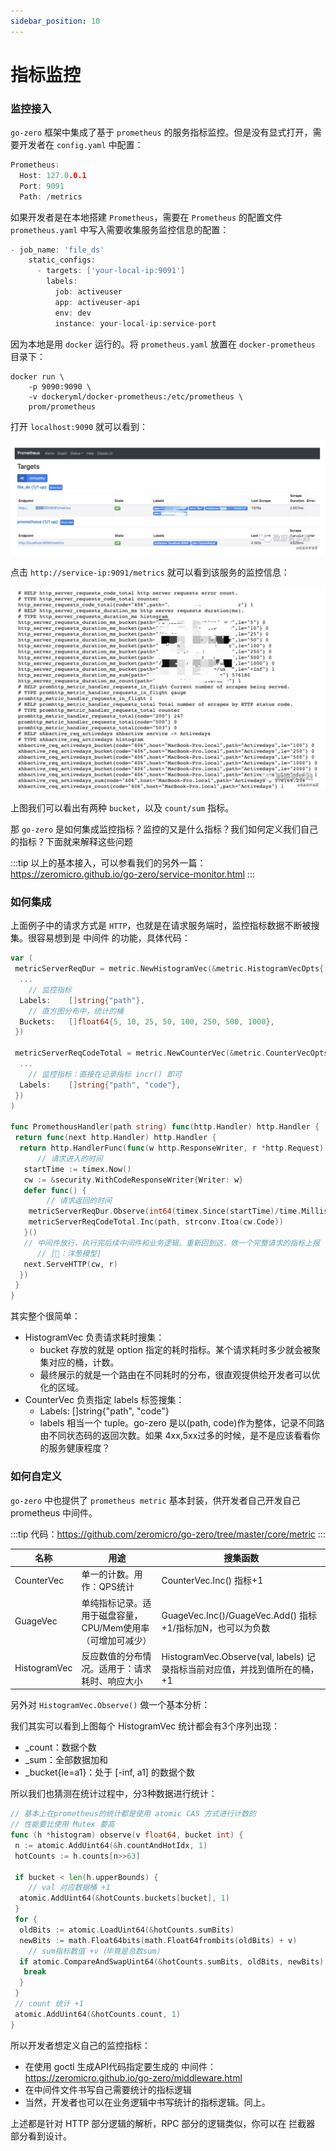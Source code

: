 ```yaml
---
sidebar_position: 10
---
```


# 指标监控

### 监控接入

`go-zero` 框架中集成了基于 `prometheus` 的服务指标监控。但是没有显式打开，需要开发者在 `config.yaml` 中配置：

```go
Prometheus:
  Host: 127.0.0.1
  Port: 9091
  Path: /metrics
```

如果开发者是在本地搭建 `Prometheus`，需要在 `Prometheus` 的配置文件 `prometheus.yaml` 中写入需要收集服务监控信息的配置：

```go
- job_name: 'file_ds'
    static_configs:
      - targets: ['your-local-ip:9091']
        labels:
          job: activeuser
          app: activeuser-api
          env: dev
          instance: your-local-ip:service-port
```

因为本地是用 `docker` 运行的。将 `prometheus.yaml` 放置在 `docker-prometheus` 目录下：

```shell
docker run \
    -p 9090:9090 \
    -v dockeryml/docker-prometheus:/etc/prometheus \
    prom/prometheus
```

打开 `localhost:9090` 就可以看到：

![prometheus](/images/go_zero/prometheus.png)

点击 `http://service-ip:9091/metrics` 就可以看到该服务的监控信息：

![prometheus data](/images/go_zero/prometheus-data.png)

上图我们可以看出有两种 `bucket`，以及 `count/sum` 指标。

那 `go-zero` 是如何集成监控指标？监控的又是什么指标？我们如何定义我们自己的指标？下面就来解释这些问题

:::tip
以上的基本接入，可以参看我们的另外一篇：https://zeromicro.github.io/go-zero/service-monitor.html
:::

### 如何集成

上面例子中的请求方式是 `HTTP`，也就是在请求服务端时，监控指标数据不断被搜集。很容易想到是 中间件 的功能，具体代码：

```go title="https://github.com/zeromicro/go-zero/blob/master/rest/handler/prometheushandler.go"
var (
 metricServerReqDur = metric.NewHistogramVec(&metric.HistogramVecOpts{
  ...
    // 监控指标
  Labels:    []string{"path"},
    // 直方图分布中，统计的桶
  Buckets:   []float64{5, 10, 25, 50, 100, 250, 500, 1000},
 })

 metricServerReqCodeTotal = metric.NewCounterVec(&metric.CounterVecOpts{
  ...
    // 监控指标：直接在记录指标 incr() 即可
  Labels:    []string{"path", "code"},
 })
)

func PromethousHandler(path string) func(http.Handler) http.Handler {
 return func(next http.Handler) http.Handler {
  return http.HandlerFunc(func(w http.ResponseWriter, r *http.Request) {
      // 请求进入的时间
   startTime := timex.Now()
   cw := &security.WithCodeResponseWriter{Writer: w}
   defer func() {
        // 请求返回的时间
    metricServerReqDur.Observe(int64(timex.Since(startTime)/time.Millisecond), path)
    metricServerReqCodeTotal.Inc(path, strconv.Itoa(cw.Code))
   }()
   // 中间件放行，执行完后续中间件和业务逻辑。重新回到这，做一个完整请求的指标上报
      // [🧅：洋葱模型]
   next.ServeHTTP(cw, r)
  })
 }
}
```

其实整个很简单：

- HistogramVec 负责请求耗时搜集：
    - bucket 存放的就是 option 指定的耗时指标。某个请求耗时多少就会被聚集对应的桶，计数。
    - 最终展示的就是一个路由在不同耗时的分布，很直观提供给开发者可以优化的区域。
- CounterVec 负责指定 labels 标签搜集：
    - Labels: []string{"path", "code"}
    - labels 相当一个 tuple。go-zero 是以(path, code)作为整体，记录不同路由不同状态码的返回次数。如果 4xx,5xx过多的时候，是不是应该看看你的服务健康程度？
    
### 如何自定义

`go-zero` 中也提供了 `prometheus metric` 基本封装，供开发者自己开发自己 prometheus 中间件。

:::tip
代码：https://github.com/zeromicro/go-zero/tree/master/core/metric
:::

| 名称 | 用途 | 搜集函数 |
|----------------|-----------------|----------------------------------------|
| CounterVec     | 单一的计数。用作：QPS统计  | CounterVec.Inc() 指标+1        |
| GuageVec       | 单纯指标记录。适用于磁盘容量，CPU/Mem使用率（可增加可减少）    | GuageVec.Inc()/GuageVec.Add() 指标+1/指标加N，也可以为负数 |
| HistogramVec        | 反应数值的分布情况。适用于：请求耗时、响应大小    | HistogramVec.Observe(val, labels) 记录指标当前对应值，并找到值所在的桶，+1   |

另外对 `HistogramVec.Observe()` 做一个基本分析：

我们其实可以看到上图每个 HistogramVec 统计都会有3个序列出现：

- _count：数据个数
- _sum：全部数据加和
- _bucket{le=a1}：处于 [-inf, a1] 的数据个数

所以我们也猜测在统计过程中，分3种数据进行统计：

```go
// 基本上在prometheus的统计都是使用 atomic CAS 方式进行计数的
// 性能要比使用 Mutex 要高
func (h *histogram) observe(v float64, bucket int) {
 n := atomic.AddUint64(&h.countAndHotIdx, 1)
 hotCounts := h.counts[n>>63]

 if bucket < len(h.upperBounds) {
    // val 对应数据桶 +1
  atomic.AddUint64(&hotCounts.buckets[bucket], 1)
 }
 for {
  oldBits := atomic.LoadUint64(&hotCounts.sumBits)
  newBits := math.Float64bits(math.Float64frombits(oldBits) + v)
    // sum指标数值 +v（毕竟是总数sum）
  if atomic.CompareAndSwapUint64(&hotCounts.sumBits, oldBits, newBits) {
   break
  }
 }
 // count 统计 +1
 atomic.AddUint64(&hotCounts.count, 1)
}
```

所以开发者想定义自己的监控指标：

- 在使用 goctl 生成API代码指定要生成的 中间件：https://zeromicro.github.io/go-zero/middleware.html
- 在中间件文件书写自己需要统计的指标逻辑
- 当然，开发者也可以在业务逻辑中书写统计的指标逻辑。同上。

上述都是针对 HTTP 部分逻辑的解析，RPC 部分的逻辑类似，你可以在 拦截器 部分看到设计。


